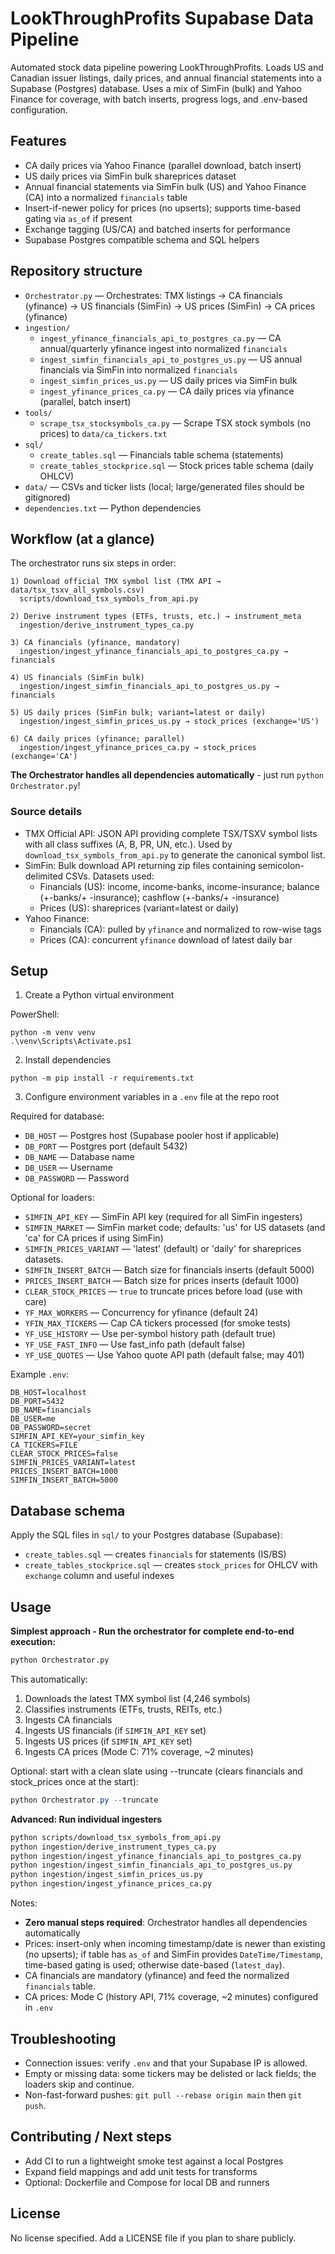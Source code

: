 # LookThroughProfits Supabase Data Pipeline

Automated stock data pipeline powering LookThroughProfits. Loads US and Canadian issuer listings, daily prices, and annual financial statements into a Supabase (Postgres) database. Uses a mix of SimFin (bulk) and Yahoo Finance for coverage, with batch inserts, progress logs, and .env-based configuration.

## Features

- CA daily prices via Yahoo Finance (parallel download, batch insert)
- US daily prices via SimFin bulk shareprices dataset
- Annual financial statements via SimFin bulk (US) and Yahoo Finance (CA) into a normalized `financials` table
- Insert-if-newer policy for prices (no upserts); supports time-based gating via `as_of` if present
- Exchange tagging (US/CA) and batched inserts for performance
- Supabase Postgres compatible schema and SQL helpers

## Repository structure

- `Orchestrator.py` — Orchestrates: TMX listings → CA financials (yfinance) → US financials (SimFin) → US prices (SimFin) → CA prices (yfinance)
- `ingestion/`
  - `ingest_yfinance_financials_api_to_postgres_ca.py` — CA annual/quarterly yfinance ingest into normalized `financials`
  - `ingest_simfin_financials_api_to_postgres_us.py` — US annual financials via SimFin into normalized `financials`
  - `ingest_simfin_prices_us.py` — US daily prices via SimFin bulk
  - `ingest_yfinance_prices_ca.py` — CA daily prices via yfinance (parallel, batch insert)
- `tools/`
  - `scrape_tsx_stocksymbols_ca.py` — Scrape TSX stock symbols (no prices) to `data/ca_tickers.txt`
- `sql/`
  - `create_tables.sql` — Financials table schema (statements)
  - `create_tables_stockprice.sql` — Stock prices table schema (daily OHLCV)
- `data/` — CSVs and ticker lists (local; large/generated files should be gitignored)
- `dependencies.txt` — Python dependencies

## Workflow (at a glance)

The orchestrator runs six steps in order:

```
1) Download official TMX symbol list (TMX API → data/tsx_tsxv_all_symbols.csv)
  scripts/download_tsx_symbols_from_api.py

2) Derive instrument types (ETFs, trusts, etc.) → instrument_meta
  ingestion/derive_instrument_types_ca.py

3) CA financials (yfinance, mandatory)
  ingestion/ingest_yfinance_financials_api_to_postgres_ca.py → financials

4) US financials (SimFin bulk)
  ingestion/ingest_simfin_financials_api_to_postgres_us.py → financials

5) US daily prices (SimFin bulk; variant=latest or daily)
  ingestion/ingest_simfin_prices_us.py → stock_prices (exchange='US')

6) CA daily prices (yfinance; parallel)
  ingestion/ingest_yfinance_prices_ca.py → stock_prices (exchange='CA')
```

**The Orchestrator handles all dependencies automatically** - just run `python Orchestrator.py`!

### Source details

- TMX Official API: JSON API providing complete TSX/TSXV symbol lists with all class suffixes (A, B, PR, UN, etc.). Used by `download_tsx_symbols_from_api.py` to generate the canonical symbol list.
- SimFin: Bulk download API returning zip files containing semicolon-delimited CSVs. Datasets used:
  - Financials (US): income, income-banks, income-insurance; balance (+-banks/+ -insurance); cashflow (+-banks/+ -insurance)
  - Prices (US): shareprices (variant=latest or daily)
- Yahoo Finance:
  - Financials (CA): pulled by `yfinance` and normalized to row-wise tags
  - Prices (CA): concurrent `yfinance` download of latest daily bar

## Setup

1. Create a Python virtual environment

PowerShell:

```
python -m venv venv
.\venv\Scripts\Activate.ps1
```

2. Install dependencies

```
python -m pip install -r requirements.txt
```

3. Configure environment variables in a `.env` file at the repo root

Required for database:

- `DB_HOST` — Postgres host (Supabase pooler host if applicable)
- `DB_PORT` — Postgres port (default 5432)
- `DB_NAME` — Database name
- `DB_USER` — Username
- `DB_PASSWORD` — Password

Optional for loaders:

- `SIMFIN_API_KEY` — SimFin API key (required for all SimFin ingesters)
- `SIMFIN_MARKET` — SimFin market code; defaults: 'us' for US datasets (and 'ca' for CA prices if using SimFin)
- `SIMFIN_PRICES_VARIANT` — 'latest' (default) or 'daily' for shareprices datasets.
- `SIMFIN_INSERT_BATCH` — Batch size for financials inserts (default 5000)
- `PRICES_INSERT_BATCH` — Batch size for prices inserts (default 1000)
- `CLEAR_STOCK_PRICES` — `true` to truncate prices before load (use with care)
- `YF_MAX_WORKERS` — Concurrency for yfinance (default 24)
- `YFIN_MAX_TICKERS` — Cap CA tickers processed (for smoke tests)
- `YF_USE_HISTORY` — Use per-symbol history path (default true)
- `YF_USE_FAST_INFO` — Use fast_info path (default false)
- `YF_USE_QUOTES` — Use Yahoo quote API path (default false; may 401)

Example `.env`:

```
DB_HOST=localhost
DB_PORT=5432
DB_NAME=financials
DB_USER=me
DB_PASSWORD=secret
SIMFIN_API_KEY=your_simfin_key
CA_TICKERS=FILE
CLEAR_STOCK_PRICES=false
SIMFIN_PRICES_VARIANT=latest
PRICES_INSERT_BATCH=1000
SIMFIN_INSERT_BATCH=5000
```

## Database schema

Apply the SQL files in `sql/` to your Postgres database (Supabase):

- `create_tables.sql` — creates `financials` for statements (IS/BS)
- `create_tables_stockprice.sql` — creates `stock_prices` for OHLCV with `exchange` column and useful indexes

## Usage

**Simplest approach - Run the orchestrator for complete end-to-end execution:**

```bash
python Orchestrator.py
```

This automatically:
1. Downloads the latest TMX symbol list (4,246 symbols)
2. Classifies instruments (ETFs, trusts, REITs, etc.)
3. Ingests CA financials
4. Ingests US financials (if `SIMFIN_API_KEY` set)
5. Ingests US prices (if `SIMFIN_API_KEY` set)
6. Ingests CA prices (Mode C: 71% coverage, ~2 minutes)

Optional: start with a clean slate using --truncate (clears financials and stock_prices once at the start):

```powershell
python Orchestrator.py --truncate
```

**Advanced: Run individual ingesters**

```bash
python scripts/download_tsx_symbols_from_api.py
python ingestion/derive_instrument_types_ca.py
python ingestion/ingest_yfinance_financials_api_to_postgres_ca.py
python ingestion/ingest_simfin_financials_api_to_postgres_us.py
python ingestion/ingest_simfin_prices_us.py
python ingestion/ingest_yfinance_prices_ca.py
```

Notes:

- **Zero manual steps required**: Orchestrator handles all dependencies automatically
- Prices: insert-only when incoming timestamp/date is newer than existing (no upserts); if table has `as_of` and SimFin provides `DateTime/Timestamp`, time-based gating is used; otherwise date-based (`latest_day`).
- CA financials are mandatory (yfinance) and feed the normalized `financials` table.
- CA prices: Mode C (history API, 71% coverage, ~2 minutes) configured in `.env`

## Troubleshooting

- Connection issues: verify `.env` and that your Supabase IP is allowed.
- Empty or missing data: some tickers may be delisted or lack fields; the loaders skip and continue.
- Non-fast-forward pushes: `git pull --rebase origin main` then `git push`.

## Contributing / Next steps

- Add CI to run a lightweight smoke test against a local Postgres
- Expand field mappings and add unit tests for transforms
- Optional: Dockerfile and Compose for local DB and runners

## License

No license specified. Add a LICENSE file if you plan to share publicly.

